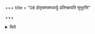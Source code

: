 +++
title = "08 होतृचमसमध्वर्युः प्रतिभक्षयति सुभूरसि"

+++

<details><summary>थिते</summary>

होतृचमसमध्वर्युः प्रतिभक्षयति सुभूरसि श्रेष्ठो रश्मीनां प्रियो देवानां संसदनीयः । तं त्वा सुभव देवा अभिसंविशन्त्विषोऽसि त्वेषोऽसि नृम्णोऽसि यह्वोऽसि व्रतोऽसि स्वोऽसि वारणोऽसि तस्य त इषस्य त्वेषस्य नृम्णस्य यह्वस्य व्रतस्य स्वस्य वारणस्य शूद्रस्य चार्यस्य च भुक्षिषीयेति ८
</details>
